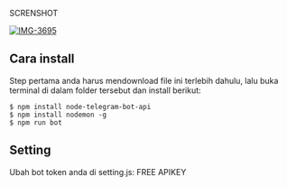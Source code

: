 <p>SCRENSHOT</p>
<a href="https://ibb.co/RQnbsd6"><img src="https://i.ibb.co/1RVQPjX/IMG-3695.jpg" alt="IMG-3695" border="0"></a>

## Cara install

Step pertama anda harus mendownload file ini terlebih dahulu, lalu buka terminal di dalam folder tersebut dan install berikut:
```
$ npm install node-telegram-bot-api
$ npm install nodemon -g
$ npm run bot
```
## Setting

Ubah bot token anda di setting.js:
FREE APIKEY
